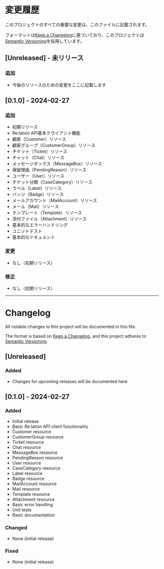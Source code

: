 # 変更履歴

このプロジェクトのすべての重要な変更は、このファイルに記載されます。

フォーマットは[Keep a Changelog](https://keepachangelog.com/ja/1.0.0/)に基づいており、このプロジェクトは[Semantic Versioning](https://semver.org/lang/ja/)を採用しています。

## [Unreleased] - 未リリース

### 追加
- 今後のリリースのための変更をここに記載します

## [0.1.0] - 2024-02-27

### 追加
- 初期リリース
- Re:lation API基本クライアント機能
- 顧客（Customer）リソース
- 顧客グループ（CustomerGroup）リソース
- チケット（Ticket）リソース
- チャット（Chat）リソース
- メッセージボックス（MessageBox）リソース
- 保留理由（PendingReason）リソース
- ユーザー（User）リソース
- チケット分類（CaseCategory）リソース
- ラベル（Label）リソース
- バッジ（Badge）リソース
- メールアカウント（MailAccount）リソース
- メール（Mail）リソース
- テンプレート（Template）リソース
- 添付ファイル（Attachment）リソース
- 基本的なエラーハンドリング
- ユニットテスト
- 基本的なドキュメント

### 変更
- なし（初期リリース）

### 修正
- なし（初期リリース）

---

# Changelog

All notable changes to this project will be documented in this file.

The format is based on [Keep a Changelog](https://keepachangelog.com/en/1.0.0/),
and this project adheres to [Semantic Versioning](https://semver.org/spec/v2.0.0.html).

## [Unreleased]

### Added
- Changes for upcoming releases will be documented here

## [0.1.0] - 2024-02-27

### Added
- Initial release
- Basic Re:lation API client functionality
- Customer resource
- CustomerGroup resource
- Ticket resource
- Chat resource
- MessageBox resource
- PendingReason resource
- User resource
- CaseCategory resource
- Label resource
- Badge resource
- MailAccount resource
- Mail resource
- Template resource
- Attachment resource
- Basic error handling
- Unit tests
- Basic documentation

### Changed
- None (initial release)

### Fixed
- None (initial release) 